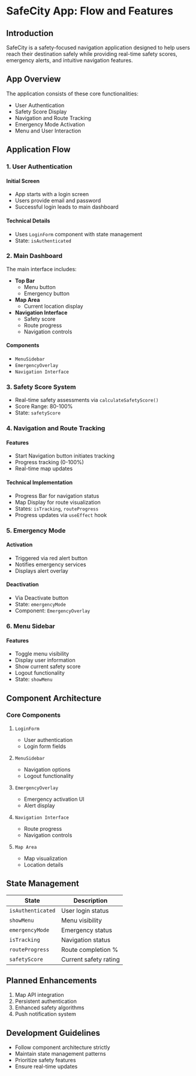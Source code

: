 # SafeCity App: Flow and Features

## Introduction
SafeCity is a safety-focused navigation application designed to help users reach their destination safely while providing real-time safety scores, emergency alerts, and intuitive navigation features.

## App Overview

The application consists of these core functionalities:

- User Authentication
- Safety Score Display
- Navigation and Route Tracking
- Emergency Mode Activation
- Menu and User Interaction

## Application Flow

### 1. User Authentication

#### Initial Screen
- App starts with a login screen
- Users provide email and password
- Successful login leads to main dashboard

#### Technical Details
- Uses `LoginForm` component with state management
- State: `isAuthenticated`

### 2. Main Dashboard

The main interface includes:

- **Top Bar**
  - Menu button
  - Emergency button
- **Map Area**
  - Current location display
- **Navigation Interface**
  - Safety score
  - Route progress
  - Navigation controls

#### Components
- `MenuSidebar`
- `EmergencyOverlay`
- `Navigation Interface`

### 3. Safety Score System

- Real-time safety assessments via `calculateSafetyScore()`
- Score Range: 80-100%
- State: `safetyScore`

### 4. Navigation and Route Tracking

#### Features
- Start Navigation button initiates tracking
- Progress tracking (0-100%)
- Real-time map updates

#### Technical Implementation
- Progress Bar for navigation status
- Map Display for route visualization
- States: `isTracking`, `routeProgress`
- Progress updates via `useEffect` hook

### 5. Emergency Mode

#### Activation
- Triggered via red alert button
- Notifies emergency services
- Displays alert overlay

#### Deactivation
- Via Deactivate button
- State: `emergencyMode`
- Component: `EmergencyOverlay`

### 6. Menu Sidebar

#### Features
- Toggle menu visibility
- Display user information
- Show current safety score
- Logout functionality
- State: `showMenu`

## Component Architecture

### Core Components

1. `LoginForm`
   - User authentication
   - Login form fields

2. `MenuSidebar`
   - Navigation options
   - Logout functionality

3. `EmergencyOverlay`
   - Emergency activation UI
   - Alert display

4. `Navigation Interface`
   - Route progress
   - Navigation controls

5. `Map Area`
   - Map visualization
   - Location details

## State Management

| State | Description |
|-------|-------------|
| `isAuthenticated` | User login status |
| `showMenu` | Menu visibility |
| `emergencyMode` | Emergency status |
| `isTracking` | Navigation status |
| `routeProgress` | Route completion % |
| `safetyScore` | Current safety rating |

## Planned Enhancements

1. Map API integration
2. Persistent authentication
3. Enhanced safety algorithms
4. Push notification system

## Development Guidelines

- Follow component architecture strictly
- Maintain state management patterns
- Prioritize safety features
- Ensure real-time updates

